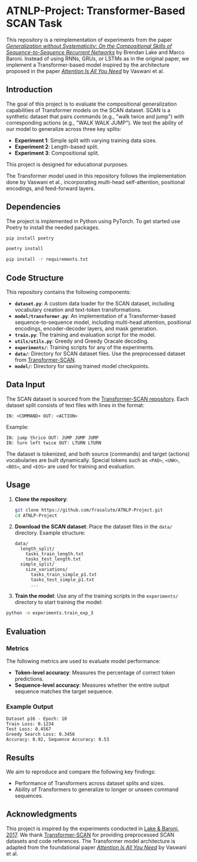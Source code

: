 # ATNLP-Project: Transformer-Based SCAN Task

This repository is a reimplementation of experiments from the paper [*Generalization without Systematicity: On the Compositional Skills of Sequence-to-Sequence Recurrent Networks*](https://arxiv.org/abs/1711.00350) by Brendan Lake and Marco Baroni. Instead of using RNNs, GRUs, or LSTMs as in the original paper, we implement a Transformer-based model inspired by the architecture proposed in the paper [*Attention Is All You Need*](https://arxiv.org/abs/1706.03762) by Vaswani et al. 


## Introduction
The goal of this project is to evaluate the compositional generalization capabilities of Transformer models on the SCAN dataset. SCAN is a synthetic dataset that pairs commands (e.g., "walk twice and jump") with corresponding actions (e.g., "WALK WALK JUMP"). We test the ability of our model to generalize across three key splits:
- **Experiment 1**: Simple split with varying training data sizes.
- **Experiment 2**: Length-based split.
- **Experiment 3**: Compositional split.

This project is designed for educational purposes.

The Transformer model used in this repository follows the implementation done by Vaswani et al., incorporating multi-head self-attention, positional encodings, and feed-forward layers.


## Dependencies
The project is implemented in Python using PyTorch. To get started use Poetry to install the needed packages.
```bash
pip install poetry

poetry install

pip install -r requirements.txt

```


## Code Structure
This repository contains the following components:
- **`dataset.py`**: A custom data loader for the SCAN dataset, including vocabulary creation and text-token transformations.
- **`model/transformer.py`**: An implementation of a Transformer-based sequence-to-sequence model, including multi-head attention, positional encodings, encoder-decoder layers, and mask generation.
- **`train.py`**: The training and evaluation script for the model.
- **`utils/utils.py`**: Greedy and Greedy Oracale decoding.
- **`experiments/`**: Training scripts for any of the experiments.
- **`data/`**: Directory for SCAN dataset files. Use the preprocessed dataset from [Transformer-SCAN](https://github.com/jlrussin/transformer_scan).
- **`model/`**: Directory for saving trained model checkpoints.


## Data Input
The SCAN dataset is sourced from the [Transformer-SCAN repository](https://github.com/jlrussin/transformer_scan). Each dataset split consists of text files with lines in the format:
```
IN: <COMMAND> OUT: <ACTION>
```
Example:
```
IN: jump thrice OUT: JUMP JUMP JUMP
IN: turn left twice OUT: LTURN LTURN
```

The dataset is tokenized, and both source (commands) and target (actions) vocabularies are built dynamically. Special tokens such as `<PAD>`, `<UNK>`, `<BOS>`, and `<EOS>` are used for training and evaluation.


## Usage
1. **Clone the repository**:
    ```bash
    git clone https://github.com/frasalute/ATNLP-Project.git
    cd ATNLP-Project
    ```

2. **Download the SCAN dataset**:
    Place the dataset files in the `data/` directory. Example structure:
    ```
    data/
      length_split/
        tasks_train_length.txt
        tasks_test_length.txt
      simple_split/
        size_variations/
          tasks_train_simple_p1.txt
          tasks_test_simple_p1.txt
          ...
    ```

3. **Train the model**:
    Use any of the training scripts in the `experiments/` directory to start training the model:
```bash
python -m experiments.train_exp_3
```


## Evaluation
### Metrics
The following metrics are used to evaluate model performance:
- **Token-level accuracy**: Measures the percentage of correct token predictions.
- **Sequence-level accuracy**: Measures whether the entire output sequence matches the target sequence.

### Example Output
```plaintext
Dataset p16 - Epoch: 10
Train Loss: 0.1234
Test Loss: 0.4567
Greedy Search Loss: 0.3456
Accuracy: 0.92, Sequence Accuracy: 0.53
```

## Results
We aim to reproduce and compare the following key findings:
- Performance of Transformers across dataset splits and sizes.
- Ability of Transformers to generalize to longer or unseen command sequences.


## Acknowledgments
This project is inspired by the experiments conducted in [Lake & Baroni, 2017](https://arxiv.org/abs/1711.00350). We thank [Transformer-SCAN](https://github.com/jlrussin/transformer_scan) for providing preprocessed SCAN datasets and code references. The Transformer model architecture is adapted from the foundational paper [*Attention Is All You Need*](https://arxiv.org/abs/1706.03762) by Vaswani et al.
